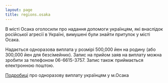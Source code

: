 ```yaml
---
layout: page
title: regions.osaka
---
```

В місті Осака оголосили про надання допомоги українцям, які внаслідок
російської агресії в Україні, вимушені були знайти притулок у місті
Осака.

Надається одноразова виплата у розмірі 500,000 йен на родину (або
300,000 йен для безсімейних). Запис на прийом заяв на виплату можна
зробити за телефоном 06-6615-3757. Запис також приймається електронною
поштою.


[Подробиці](https://www.city.osaka.lg.jp/keizaisenryaku/page/0000564091.html?fbclid=IwAR3G9BSWJwzBTvZWAypz2vjQnxhQNejg8EyzfY_A6g2-d4zB4MUDan8pRDU
) про одноразову виплату українцям у м.Осака
